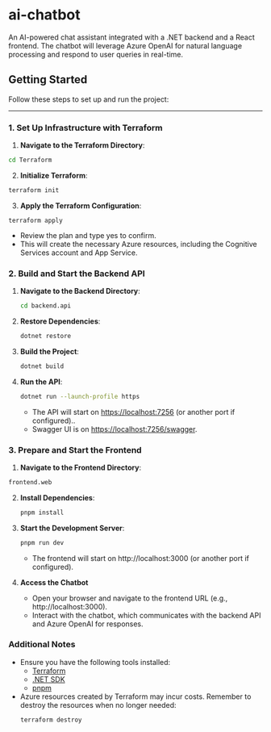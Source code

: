 # ai-chatbot
An AI-powered chat assistant integrated with a .NET backend and a React frontend. The chatbot will leverage Azure OpenAI for natural language processing and respond to user queries in real-time.

## Getting Started

Follow these steps to set up and run the project:

---

### 1. Set Up Infrastructure with Terraform

1. **Navigate to the Terraform Directory**:
  ```bash
  cd Terraform
  ```
2. **Initialize Terraform**:
  ```bash
  terraform init
  ```
3. **Apply the Terraform Configuration**:
  ```
  terraform apply
  ```
  * Review the plan and type yes to confirm.
  * This will create the necessary Azure resources, including the Cognitive Services account and App Service.

### 2. Build and Start the Backend API

1. **Navigate to the Backend Directory**:
   ```bash
   cd backend.api
   ```
2. **Restore Dependencies**:
   ```bash
   dotnet restore
   ```
3. **Build the Project**:
   ```bash
   dotnet build
   ```
4. **Run the API**:
   ```bash
   dotnet run --launch-profile https
   ```
   * The API will start on [https://localhost:7256](https://localhost:7256/) (or another port if configured)..
   * Swagger UI is on [https://localhost:7256/swagger](https://localhost:7256/swagger).

### 3. Prepare and Start the Frontend

1. **Navigate to the Frontend Directory**:
  ```bash
  frontend.web
  ```
2. **Install Dependencies**:
   ```bash
   pnpm install
   ```
3. **Start the Development Server**:
   ```bash
   pnpm run dev
   ```
   * The frontend will start on http://localhost:3000 (or another port if configured).

4. **Access the Chatbot**
   * Open your browser and navigate to the frontend URL (e.g., http://localhost:3000).
   * Interact with the chatbot, which communicates with the backend API and Azure OpenAI for responses.

### Additional Notes
  * Ensure you have the following tools installed:
    - [Terraform](https://developer.hashicorp.com/terraform)
    - [.NET SDK](https://dotnet.microsoft.com/en-us/download)
    - [pnpm](https://pnpm.io/installation)
  * Azure resources created by Terraform may incur costs. Remember to destroy the resources when no longer needed:
    ```bash
    terraform destroy
    ```
